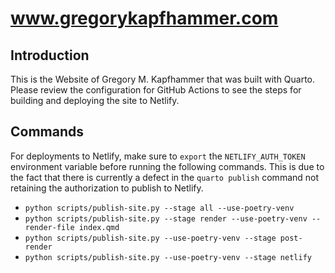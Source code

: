 # www.gregorykapfhammer.com

## Introduction

This is the Website of Gregory M. Kapfhammer that was built with Quarto.
Please review the configuration for GitHub Actions to see the steps for
building and deploying the site to Netlify.

## Commands

For deployments to Netlify, make sure to `export` the `NETLIFY_AUTH_TOKEN`
environment variable before running the following commands. This is due to the
fact that there is currently a defect in the `quarto publish` command not
retaining the authorization to publish to Netlify.

- `python scripts/publish-site.py --stage all --use-poetry-venv`
- `python scripts/publish-site.py --stage render --use-poetry-venv --render-file index.qmd`
- `python scripts/publish-site.py --use-poetry-venv --stage post-render`
- `python scripts/publish-site.py --use-poetry-venv --stage netlify`
